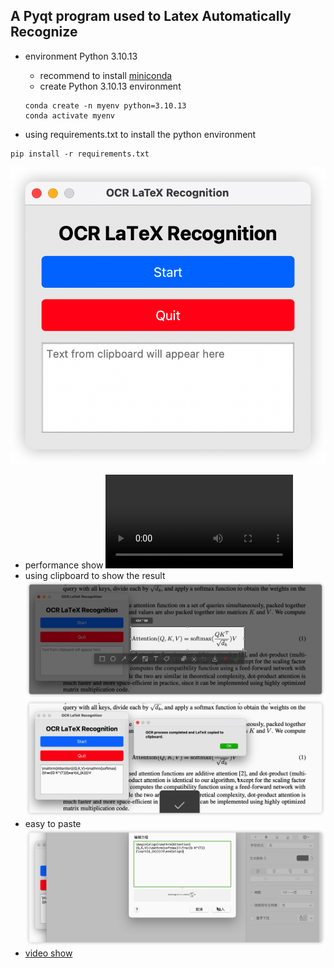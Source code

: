 ## A Pyqt program used to Latex Automatically Recognize
* environment Python 3.10.13
    * recommend to install [miniconda](https://docs.conda.io/projects/miniconda/en/latest/)
    * create Python 3.10.13 environment
    ```
    conda create -n myenv python=3.10.13
    conda activate myenv   
    ```
    
* using requirements.txt to install the python environment
```
pip install -r requirements.txt
```
![Alt text](image.png)

* performance show
<video src="iShot_2023-10-12_02.13.26.mp4" controls title="Title"></video>
* using clipboard to show the result
![Alt text](image-1.png)
![Alt text](image-2.png)
* easy to paste 
![Alt text](image-3.png)
* [video show](https://github.com/MysteriousL2019/Latex_OCR_Pyqt/issues/1#issue-1938460911)